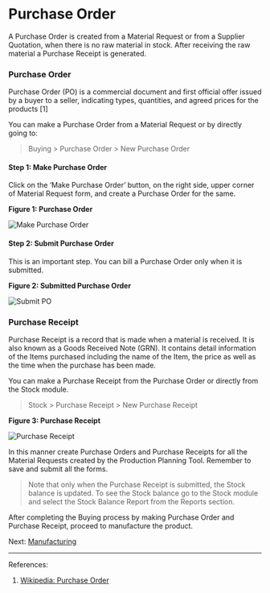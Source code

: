 # Purchase Order

<p class="lead"> A Purchase Order is created from a Material Request or from a Supplier Quotation, when there is no raw material in stock. After receiving the raw material a Purchase Receipt is generated.</p>

### Purchase Order

Purchase Order (PO) is a commercial document and first official offer issued by a buyer to a seller, indicating types, quantities, and agreed prices for the products [1]

You can make a Purchase Order from a Material Request or by directly going to:

> Buying > Purchase Order > New Purchase Order 

#### Step 1: Make Purchase Order

Click on the ‘Make Purchase Order’ button, on the right side, upper corner of Material Request form, and create a Purchase Order for the same.

__Figure 1: Purchase Order__

![Make Purchase Order](/assets/manual_erpnext_com/old_images/erpnext/m-t-o-ppt-make-po-jps-1.png)

#### Step 2: Submit Purchase Order

This is an important step. You can bill a Purchase Order only when it is submitted.

__Figure 2: Submitted Purchase Order__ 

![Submit PO](/assets/manual_erpnext_com/old_images/erpnext/m-t-o-ppt-po-submit-jps-1.png)


### Purchase Receipt

Purchase Receipt is a record that is made when a material is received. It is also known as a Goods Received Note (GRN). It contains detail information of the Items purchased including the name of the Item, the price as well as the time when the purchase has been made.

You can make a Purchase Receipt from the Purchase Order or directly from the Stock module.

> Stock > Purchase Receipt > New Purchase Receipt

__Figure 3: Purchase Receipt__

![Purchase Receipt](/assets/manual_erpnext_com/old_images/erpnext/m-t-o-ppt-purchase-receipt-jps-1.png)

In this manner create Purchase Orders and Purchase Receipts for all the Material Requests created by the Production Planning Tool. Remember to save and submit all the forms. 

> Note that only when the Purchase Receipt is submitted, the Stock balance is updated. To see the Stock balance go to the Stock module and select the Stock Balance Report from the Reports section.

After completing the Buying process by making Purchase Order and Purchase Receipt, proceed to manufacture the product.

Next: [Manufacturing](/contents/guide-books/make-to-order/manufacturing)


---

References:

1. [Wikipedia: Purchase Order](http://en.wikipedia.org/wiki/Purchase_order)